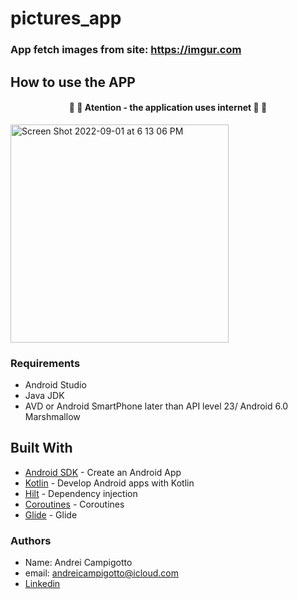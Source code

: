 # pictures_app 
### App fetch images from site: https://imgur.com

## How to use the APP
<h4 align="center"> 
	🚧 🚨  Atention - the application uses internet 🚨 🚧 
</h4>

<img width="349" alt="Screen Shot 2022-09-01 at 6 13 06 PM" src="https://user-images.githubusercontent.com/38699529/188014223-451c1958-5985-436e-8c42-5e0fb6629682.png">

### Requirements 
- Android Studio
- Java JDK
- AVD or Android SmartPhone later than API level 23/ Android 6.0 Marshmallow


## Built With
- [Android SDK](https://developer.android.com/) - Create an Android App
- [Kotlin](https://developer.android.com/kotlin) - Develop Android apps with Kotlin
- [Hilt](https://dagger.dev/hilt) - Dependency injection
- [Coroutines](https://kotlinlang.org/docs/coroutines-overview.html) - Coroutines
- [Glide](https://github.com/bumptech/glide) - Glide

### Authors
- Name: Andrei Campigotto
- email: andreicampigotto@icloud.com
- [Linkedin](https://www.linkedin.com/in/andrei-campigotto/)
